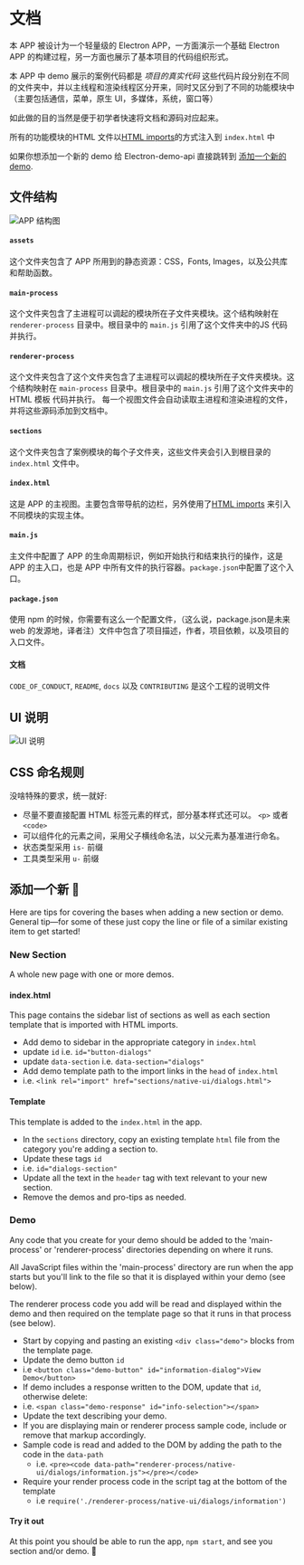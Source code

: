 # 文档

本 APP 被设计为一个轻量级的 Electron APP，一方面演示一个基础 Electron APP 的构建过程，另一方面也展示了基本项目的代码组织形式。

本 APP 中 demo 展示的案例代码都是 _项目的真实代码_ 这些代码片段分别在不同的文件夹中，并以主线程和渲染线程区分开来，同时又区分到了不同的功能模块中（主要包括通信，菜单，原生 UI，多媒体，系统，窗口等）

如此做的目的当然是便于初学者快速将文档和源码对应起来。

所有的功能模块的HTML 文件以[HTML imports](http://www.html5rocks.com/en/tutorials/webcomponents/imports/)的方式注入到 `index.html` 中

如果你想添加一个新的 demo 给 Electron-demo-api 直接跳转到 [添加一个新的 demo](#add-a-section-or-demo).

## 文件结构

![APP 结构图](/assets/img/diagram.png)

#### `assets`
这个文件夹包含了 APP 所用到的静态资源：CSS，Fonts, Images，以及公共库和帮助函数。

#### `main-process`
这个文件夹包含了主进程可以调起的模块所在子文件夹模块。这个结构映射在 `renderer-process` 目录中。根目录中的 `main.js` 引用了这个文件夹中的JS 代码并执行。

#### `renderer-process`
这个文件夹包含了这个文件夹包含了主进程可以调起的模块所在子文件夹模块。这个结构映射在 `main-process` 目录中。根目录中的 `main.js` 引用了这个文件夹中的HTML 模板 代码并执行。
每一个视图文件会自动读取主进程和渲染进程的文件，并将这些源码添加到文档中。

#### `sections`
这个文件夹包含了案例模块的每个子文件夹，这些文件夹会引入到根目录的 `index.html` 文件中。

#### `index.html`
这是 APP 的主视图。主要包含带导航的边栏，另外使用了[HTML imports](http://www.html5rocks.com/en/tutorials/webcomponents/imports/) 来引入不同模块的实现主体。

#### `main.js`
主文件中配置了 APP 的生命周期标识，例如开始执行和结束执行的操作，这是 APP 的主入口，也是 APP 中所有文件的执行容器。`package.json`中配置了这个入口。

#### `package.json`
使用 npm 的时候，你需要有这么一个配置文件，（这么说，package.json是未来 web 的发源地，译者注）文件中包含了项目描述，作者，项目依赖，以及项目的入口文件。

#### 文档
 `CODE_OF_CONDUCT`, `README`, `docs` 以及 `CONTRIBUTING` 是这个工程的说明文件 

## UI 说明

![UI 说明](/assets/img/ui-terminology.png)

## CSS 命名规则

没啥特殊的要求，统一就好:

- 尽量不要直接配置 HTML 标签元素的样式，部分基本样式还可以。 `<p>` 或者 `<code>`
- 可以组件化的元素之间，采用父子横线命名法，以父元素为基准进行命名。
- 状态类型采用 `is-` 前缀
- 工具类型采用 `u-` 前缀

## 添加一个新 🌰 

Here are tips for covering the bases when adding a new section or demo. General tip—for some of these just copy the line or file of a similar existing item to get started!

### New Section

A whole new page with one or more demos.

#### index.html

This page contains the sidebar list of sections as well as each section template that is imported with HTML imports.

- Add demo to sidebar in the appropriate category in `index.html`
 - update `id` i.e. `id="button-dialogs"`
 - update `data-section` i.e. `data-section="dialogs"`
- Add demo template path to the import links in the `head` of `index.html`
 - i.e. `<link rel="import" href="sections/native-ui/dialogs.html">`

#### Template

This template is added to the `index.html` in the app.

- In the `sections` directory, copy an existing template `html` file from the category you're adding a section to.
- Update these tags `id`
 - i.e. `id="dialogs-section"`
- Update all the text in the `header` tag with text relevant to your new section.
 - Remove the demos and pro-tips as needed.

### Demo

Any code that you create for your demo should be added to the 'main-process' or 'renderer-process' directories depending on where it runs.


All JavaScript files within the 'main-process' directory are run when the app starts but you'll link to the file so that it is displayed within your demo (see below).

The renderer process code you add will be read and displayed within the demo and then required on the template page so that it runs in that process (see below).

- Start by copying and pasting an existing `<div class="demo">` blocks from the template page.
- Update the demo button `id`
 - i.e `<button class="demo-button" id="information-dialog">View Demo</button>`
- If demo includes a response written to the DOM, update that `id`, otherwise delete:
 - i.e. `<span class="demo-response" id="info-selection"></span>`
- Update the text describing your demo.
- If you are displaying main or renderer process sample code, include or remove that markup accordingly.
 - Sample code is read and added to the DOM by adding the path to the code in the `data-path`
   - i.e. `<pre><code data-path="renderer-process/native-ui/dialogs/information.js"></pre></code>`
 - Require your render process code in the script tag at the bottom of the template
   - i.e  `require('./renderer-process/native-ui/dialogs/information')`

#### Try it out

At this point you should be able to run the app, `npm start`, and see you section and/or demo. :tada:

